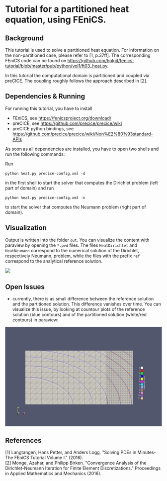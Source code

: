 # Tutorial for a partitioned heat equation, using FEniCS.

## Background

This tutorial is used to solve a partitioned heat equation. For information on the non-partitioned case, please refer to [1, p.37ff]. The corresponding FEniCS code can be found on https://github.com/hplgit/fenics-tutorial/blob/master/pub/python/vol1/ft03_heat.py.

In this tutorial the computational domain is partitioned and coupled via preCICE. The coupling roughly follows the approach described in [2].

## Dependencies & Running

For running this tutorial, you have to install

* FEniCS, see https://fenicsproject.org/download/
* preCICE, see https://github.com/precice/precice/wiki
* preCICE python bindings, see https://github.com/precice/precice/wiki/Non%E2%80%93standard-APIs

As soon as all dependencies are installed, you have to open two shells and run the following commands:

Run 
```
python heat.py precice-config.xml -d
```
in the first shell to start the solver that computes the Dirichlet problem (left part of domain) and run
```
python heat.py precice-config.xml -n
```
to start the solver that computes the Neumann problem (right part of domain).

## Visualization

Output is written into the folder `out`. You can visualize the content with paraview by opening the `*.pvd` files. The files `HeatDirichlet` and `HeatNeumann` correspond to the numerical solution of the Dirichlet, respectively Neumann, problem, while the files with the prefix `ref` correspond to the analytical reference solution.

![](movie.gif)

## Open Issues

* currently, there is as small difference between the reference solution and the partitioned solution. This difference vanishes over time. You can visualize this issue, by looking at countour plots of the reference solution (blue contours) and of the partitioned solution (white/red contours) in paraview:

![](difference.png)

## References

[1] Langtangen, Hans Petter, and Anders Logg. "Solving PDEs in Minutes-The FEniCS Tutorial Volume I." (2016).  
[2] Monge, Azahar, and Philipp Birken. "Convergence Analysis of the Dirichlet-Neumann Iteration for Finite Element Discretizations." Proceedings in Applied Mathematics and Mechanics (2016).
